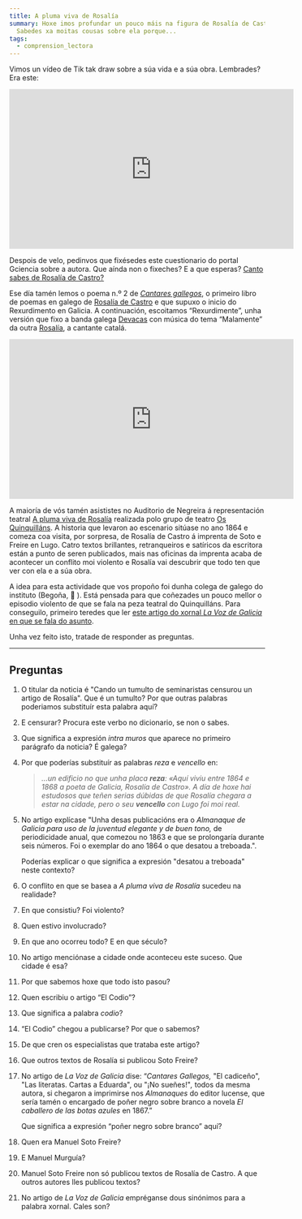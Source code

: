```yaml
---
title: A pluma viva de Rosalía
summary: Hoxe imos profundar un pouco máis na figura de Rosalía de Castro.
  Sabedes xa moitas cousas sobre ela porque...
tags:
  - comprension_lectora
---
```


Vimos un vídeo de Tik tak draw sobre a súa vida e a súa obra. Lembrades? Era
este:

<iframe width="560" height="315" src="https://www.youtube.com/embed/5sLT5qSVuWg" frameborder="0" allow="accelerometer; autoplay; clipboard-write; encrypted-media; gyroscope; picture-in-picture" allowfullscreen></iframe>

Despois de velo, pedinvos que fixésedes este cuestionario do portal Gciencia
sobre a autora. Que aínda non o fixeches? E a que esperas?
[Canto sabes de Rosalía de Castro?](https://www.gciencia.com/historias-gc/canto-sabes-de-rosalia-de-castro/)

Ese día tamén lemos o poema n.º 2 de
_[Cantares gallegos](http://bvg.udc.es/indice_paxinas.jsp?id_obra=CaGa++++1&id_edicion=CaGa++++1002&cabecera=%3Ca+href%3D%22ficha_obra.jsp%3Fid%3DCaGa%2B%2B%2B%2B1%26alias%3DRosal%25EDa%2Bde%2BCastro%22+class%3D%22nombreObraPaxina%22%3ECantares+Gallegos%3C%2Fa%3E&alias=Rosal%EDa+de+Castro&formato=texto)_,
o primeiro libro de poemas en galego de
[Rosalía de Castro](https://academia.gal/figuras-homenaxeadas/-/journal_content/56_INSTANCE_8klA/10157/23374)
e que supuxo o inicio do Rexurdimento en Galicia. A continuación, escoitamos
“Rexurdimente”, unha versión que fixo a banda galega
[Devacas](https://devacas.gal/) con música do tema “Malamente” da outra
[Rosalía](https://www.rosalia.com/), a cantante catalá.

<iframe width="560" height="315" src="https://www.youtube.com/embed/qkJBWfiYPTI" frameborder="0" allow="accelerometer; autoplay; encrypted-media; gyroscope; picture-in-picture" allowfullscreen></iframe>

A maioría de vós tamén asististes no Auditorio de Negreira á representación
teatral
[A pluma viva de Rosalía](http://www.concellodenegreira.gal/index.php/es/noticias/noticia/1744-teatro-polo-dia-de-rosalia)
realizada polo grupo de teatro [Os Quinquilláns](http://nova.quinquillans.com/).
A historia que levaron ao escenario sitúase no ano 1864 e comeza coa visita, por
sorpresa, de Rosalía de Castro á imprenta de Soto e Freire en Lugo. Catro textos
brillantes, retranqueiros e satíricos da escritora están a punto de seren
publicados, mais nas oficinas da imprenta acaba de acontecer un conflito moi
violento e Rosalía vai descubrir que todo ten que ver con ela e a súa obra.

A idea para esta actividade que vos propoño foi dunha colega de galego do
instituto (Begoña, 🙏 ). Está pensada para que coñezades un pouco mellor o
episodio violento de que se fala na peza teatral do Quinquilláns. Para
conseguilo, primeiro teredes que ler
[este artigo do xornal _La Voz de Galicia_ en que se fala do
asunto](https://www.lavozdegalicia.es/noticia/lugo/lugo/2019/02/24/span-langglcando-tumulto-seminaristas-censurou-artigo-rosaliaspan/0003_201902L24C5991.htm).

Unha vez feito isto, tratade de responder as preguntas.

---

## Preguntas

1. O titular da noticia é "Cando un tumulto de seminaristas censurou un artigo
   de Rosalía". Que é un tumulto? Por que outras palabras poderiamos substituír
   esta palabra aquí?
2. E censurar? Procura este verbo no dicionario, se non o sabes.
3. Que significa a expresión _intra muros_ que aparece no primeiro parágrafo da
   noticia? É galega?
4. Por que poderías substituír as palabras _reza_ e _vencello_ en:

   > _...un edificio no que unha placa **reza**: «Aquí viviu entre 1864 e 1868 a
   > poeta de Galicia, Rosalía de Castro». A día de hoxe hai estudosos que teñen
   > serias_
   > _dúbidas de que Rosalía chegara a estar na cidade, pero o seu **vencello**
   > con Lugo foi moi real._
5. No artigo explícase "Unha desas publicacións era o _Almanaque de Galicia para
   uso de la juventud elegante y de buen tono,_ de periodicidade anual, que
   comezou no 1863 e que se prolongaría durante seis números. Foi o exemplar do
   ano 1864 o que desatou a treboada.".

   Poderías explicar o que significa a expresión "desatou a treboada" neste
   contexto?
6. O conflito en que se basea a _A pluma viva de Rosalía_ sucedeu na realidade?
7. En que consistiu? Foi violento?
8. Quen estivo involucrado?
9. En que ano ocorreu todo? E en que século?
10. No artigo menciónase a cidade onde aconteceu este suceso. Que cidade é esa?
11. Por que sabemos hoxe que todo isto pasou?
12. Quen escribiu o artigo “El Codio”?
13. Que significa a palabra _codio_?
14. “El Codio” chegou a publicarse? Por que o sabemos?
15. De que cren os especialistas que trataba este artigo?
16. Que outros textos de Rosalía si publicou Soto Freire?
17. No artigo de _La Voz de Galicia_ dise: “_Cantares Gallegos,_ "El cadiceño",
    "Las literatas. Cartas a Eduarda", ou "¡No sueñes!"_,_ todos da mesma
    autora, si chegaron a imprimirse nos _Almanaques_ do editor lucense, que
    sería tamén o encargado de poñer negro sobre branco a novela _El caballero
    de las botas azules_ en 1867.”

    Que significa a expresión “poñer negro sobre branco” aquí?
18. Quen era Manuel Soto Freire?
19. E Manuel Murguía?
20. Manuel Soto Freire non só publicou textos de Rosalía de Castro. A que outros
    autores lles publicou textos?
21. No artigo de _La Voz de Galicia_ empréganse dous sinónimos para a palabra
    xornal. Cales son?
